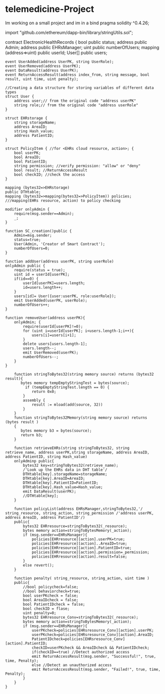 # telemedicine-Project
Im working on a small project and im in a bind
pragma solidity ^0.4.26;

import "github.com/ethereum/dapp-bin/library/stringUtils.sol";

contract ElectronicHealthRecords {
    bool public status;
    address public Admin;
    address public EHRsManager;
    uint public numberOfUsers;
    mapping (address=>uint) public userId;
    User[] public users;
    
    event UserAdded(address UserPK, string UserRole);
    event UserRemoved(address UserPK);
    event DataResult(address UserPK);
    event ReturnAccessResult(address index_from, string message, bool result, uint time, uint penalty);
    
    //Creating a data structure for storing variables of different data types
    struct User {
        address user;// from the original code "address userPK"
        string role;// from the original code "address userRole"
    }
    
    struct EHRstorage {
        string storageName;
        address AreaID;
        string Hash_value;
        address PatientID;
    }
    
    struct PolicyItem { //for <EHRs cloud resource, action>; {
        bool userPK;
        bool AreaID;
        bool PatientID;
        string permission; //verify permission: "allow" or "deny"
        bool result; //ReturnAccessResult
        bool checkID; //check the access
    }
    
    mapping (bytes32=>EHRstorage)
    public DTHtable;
    mapping (bytes32=>mapping(bytes32=>PolicyItem)) policies; ///mapping(EHRs resource, action) to policy checking
    
    modifier onlyAdmin {
        require(msg.sender==Admin);
        _;
    }
    
    function SC_creation()public {
        Admin=msg.sender;
        status=true;
        User(Admin, 'Creator of Smart Contract');
        numberOfUsers=0;
    }
    
    function addUser(address userPK, string userRole)
    onlyAdmin public {
        require(status = true);
        uint id = userId[userPK];
        if(id==0) {
            userId[userPK]=users.length;
            id=users.length++;
        }
        users[id]= User({user:userPK, role:userRole});
        emit UserAdded(userPK, userRole);
        numberOfUsers++;
    }
    
    function removeUser(address userPK){
        onlyAdmin; {
            require(userId[userPK]!=0);
            for (uint i=userId[userPK]; i<users.length-1;i++){
                users[i]=users[i+1];
            }
            delete users[users.length-1];
            users.length--;
            emit UserRemoved(userPK);
            numberOfUsers--;
        }
    }
    
        function stringToBytes32(string memory source) returns (bytes32 result){
           bytes memory tempEmptyStringTest = bytes(source);
             if (tempEmptyStringTest.length == 0) {
                return 0x0;
            }
            assembly {
                result := mload(add(source, 32))
            }
        }
        function stringToBytes32Memory(string memory source) returns (bytes result )
        {
           bytes memory b3 = bytes(source);
           return b3;
        }
        
        function retrieveEHRs(string stringToBytes32, string retrieve_name, address userPK,string storageName, address AreaID, address PatientID, string Hash_value)
        onlyAdminp public{
            bytes32 key=stringToBytes32(retrieve_name);
            /'Look up the EHRs data in DHT table'/
            DTHtable[key].storageName=storageName;
            DTHtable[key].AreaID=AreaID;
            DTHtable[key].PatientID=PatientID;
            DTHtable[key].Hash_value=Hash_value;
            emit DataResult(userPK);
            //DTHtable[key];
        }
        
        function policyList(address EHRsManager,stringToBytes32,'/ string_resource, string_action, string_permission /'address userPK, address AreaID, address PatientID'/)
        public{
            bytes32 EHRresource=stringToBytes32(_resource);
            bytes memory action=stringToBytesMemory(_action);
            if (msg.sender==EHRsManager){
                policies[EHRresource][action].userPK=true;
                policies[EHRresource][action]..AreaID=true;
                policies[EHRresource][action].PatientID=true;
                policies[EHRresource][action].permission=_permission;
                policies[EHRresource][action].result=false;
            }
            else revert();
        }
        
        function penalty( string_resource, string_action, uint time )
        public{
            //bool policycheck=false;
            //bool behaviorcheck=true;
            bool userPKcheck = false;
            bool AreaIDcheck = false;
            bool PatientIDcheck = false;
            bool checkID = flase;
            uint penalty=0;
            bytes32 EHRresource_Conv=stringToBytes32(_resource);
            bytes memory action=stringToBytesMemory(_action);
            if (msg.sender==EHRsManager){
                userPKcheck=policies[EHRsresource_Conv][action].userPK;
                userPKcheck=policies[EHRsresource_Conv][action].AreaID;
                PatientIDcheck=policies[EHRsresource_Conv][action].PatientID;
                checkID=userPKcheck && AreaIDcheck && PatientIDcheck;
                if(checkID==true) //Detect authorized access
                emit ReturnAccessResult(msg.sender, "Successful!", true, time, Penalty);
                else //Detect an unauthorized access
                emit ReturnAccessResult(msg.sender, "Failed!", true, time, Penalty);
            }
        }
    }
